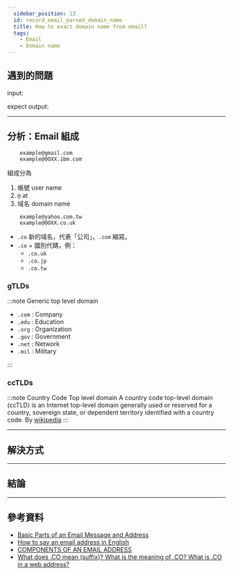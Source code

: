 ```yaml
---
  sidebar_position: 13
  id: record_email_parsed_domain_name
  title: How to exact domain name from email?
  tags:
    - Email
    - Domain name
---
```


## 遇到的問題
input:


expect output:


---
## 分析：Email 組成
```
    example@gmail.com
    example@OOXX.ibm.com
```
組成分為
1. 帳號 user name
2. `@` at
3. 域名 domain name

```
    example@yahoo.com.tw
    example@OOXX.co.uk
```
- `.co` 新的域名，代表「公司」，`.com` 縮寫。
- `.co` + 國別代碼，例：
    - `.co.uk`
    - `.co.jp`
    - `.co.tw`

### gTLDs
:::note Generic top level domain
- `.com` : Company
- `.edu` : Education
- `.org` : Organization
- `.gov` : Government
- `.net` : Network
- `.mil` : Military
    
:::
### ccTLDs
:::note Country Code Top level domain
    A country code top-level domain (ccTLD) is an Internet top-level domain generally used or reserved for a country, sovereign state, or dependent territory identified with a country code.
    By [wikipedia](https://en.wikipedia.org/wiki/Country_code_top-level_domain)
:::

---
## 解決方式


---
## 結論


---
## 參考資料
- [Basic Parts of an Email Message and Address](https://reference.yourdictionary.com/resources/basic-parts-of-an-email-message-and-address.html)
- [How to say an email address in English](https://www.woodwardenglish.com/lesson/how-to-say-email-address-english/)
- [COMPONENTS OF AN EMAIL ADDRESS](https://www.siyavula.com/read/cat/grade-10-cat/internet-communication/12-internet-communication?id=ch12.2)
- [What does .CO mean (suffix)? What is the meaning of .CO? What is .CO in a web address?](https://www.go.co/about/faq/)
